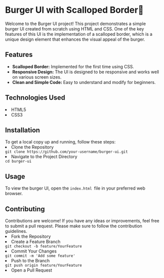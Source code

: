 <h1>Burger UI with Scalloped Border🍔</h1>
<p>Welcome to the Burger UI project! This project demonstrates a simple burger UI created from scratch using HTML and CSS. One of the key features of this UI is the implementation of a scalloped border, which is a unique design element that enhances the visual appeal of the burger.</p>
<h2>Features</h2>
<ul>
 <li><b>Scalloped Border:</b> Implemented for the first time using CSS.</li> 
<li><b>Responsive Design:</b> The UI is designed to be responsive and works well on various screen sizes.</li> 
<li><b>Clean and Simple Code: </b>Easy to understand and modify for beginners.</li> 
</ul>

<h2>Technologies Used</h2>
<li>HTML5</li>
<li>CSS3</li>
<h2>Installation</h2>
To get a local copy up and running, follow these steps:
<li>Clone the Repository</li>
<code>git clone https://github.com/your-username/burger-ui.git</code>
<li>Navigate to the Project Directory</li>
<code>cd burger-ui</code>
<h2>Usage</h2>
To view the burger UI, open the <code>index.html </code>file in your preferred web browser.

<h2>Contributing</h2>
Contributions are welcome! If you have any ideas or improvements, feel free to submit a pull request. Please make sure to follow the contribution guidelines.

<li>Fork the Repository</li>
<li>Create a Feature Branch</li>
<code>git checkout -b feature/YourFeature</code>
<li>Commit Your Changes</li>
<code>git commit -m 'Add some feature'</code>
<li>Push to the Branch</li>
<code>git push origin feature/YourFeature</code>
<li>Open a Pull Request</li>
